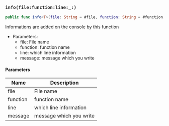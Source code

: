 ### `info(file:function:line:_:)`

```swift
public func info<T>(file: String = #file, function: String = #function, line: Int = #line, _ message: T)
```

Informations are added on the console by this function
- Parameters:
  - file: File name
  - function: function name
  - line: which line information
  - message: message which you write

#### Parameters

| Name | Description |
| ---- | ----------- |
| file | File name |
| function | function name |
| line | which line information |
| message | message which you write |